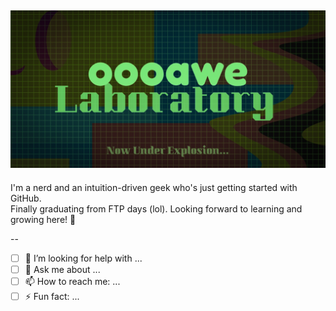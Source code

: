 ![oooawe Laboratory](assets/oawelaboratory.png)
--  
  
I'm a nerd and an intuition-driven geek who's just getting started with GitHub.  
Finally graduating from FTP days (lol). Looking forward to learning and growing here! 🚀

--  

- [ ] 🤔 I’m looking for help with ...
- [ ] 💬 Ask me about ... 
- [ ] 📫 How to reach me: ... 
- [ ] ⚡ Fun fact: ... 
